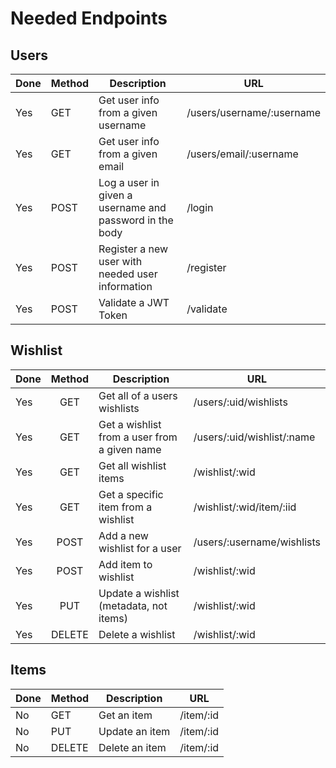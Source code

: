 # Needed Endpoints
## Users
| Done | Method | Description | URL |
|------|--------|-------------|-----|
| Yes | GET | Get user info from a given username | /users/username/:username |
| Yes | GET | Get user info from a given email | /users/email/:username |
| Yes | POST | Log a user in given a username and password in the body | /login |
| Yes | POST | Register a new user with needed user information | /register |
| Yes | POST | Validate a JWT Token | /validate |

## Wishlist
| Done | Method | Description | URL |
|------|:------:|-------------|-----|
| Yes | GET | Get all of a users wishlists | /users/:uid/wishlists |
| Yes | GET | Get a wishlist from a user from a given name | /users/:uid/wishlist/:name |
| Yes | GET | Get all wishlist items | /wishlist/:wid |
| Yes | GET | Get a specific item from a wishlist | /wishlist/:wid/item/:iid |
| Yes | POST | Add a new wishlist for a user | /users/:username/wishlists |
| Yes | POST | Add item to wishlist | /wishlist/:wid |
| Yes | PUT | Update a wishlist (metadata, not items) | /wishlist/:wid |
| Yes | DELETE | Delete a wishlist | /wishlist/:wid |

## Items
| Done | Method | Description | URL |
|------|--------|-------------|-----|
| No | GET | Get an item | /item/:id |
| No | PUT | Update an item | /item/:id |
| No | DELETE | Delete an item | /item/:id |
